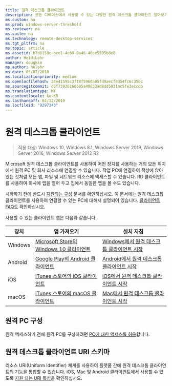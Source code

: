 ```yaml
---
title: 원격 데스크톱 클라이언트
description: 모든 디바이스에서 사용할 수 있는 다양한 원격 데스크톱 클라이언트 알아보기
ms.custom: na
ms.prod: windows-server-threshold
ms.reviewer: na
ms.suite: na
ms.technology: remote-desktop-services
ms.tgt_pltfrm: na
ms.topic: article
ms.assetid: b7d8158c-aee1-4c60-8a46-40ce5595b8e8
author: HeidiLohr
manager: dougkim
ms.author: helohr
ms.date: 05/07/2018
ms.localizationpriority: medium
ms.openlocfilehash: 28e41595c3f18f5960a05fd9aecf8d54fc6c35bc
ms.sourcegitcommit: d3f73936160505a40633ad8dd5931ac5fe3eccdb
ms.translationtype: MT
ms.contentlocale: ko-KR
ms.lasthandoff: 04/12/2019
ms.locfileid: "9297343"
---
```

# 원격 데스크톱 클라이언트

>적용 대상: Windows 10, Windows 8.1, Windows Server 2019, Windows Server 2016, Windows Server 2012 R2

Microsoft 원격 데스크톱 클라이언트를 사용하여 어떤 장치를 사용하는 거의 모든 위치에서 원격 PC 및 회사 리소스에 연결할 수 있습니다. 작업 PC에 연결하여 책상에 앉아 있는 것처럼 모든 앱, 파일 및 네트워크 리소스에 액세스할 수 있습니다. RD 클라이언트를 사용하여 회사에 앱을 열어 두고 집에서 동일한 앱을 볼 수도 있습니다.

시작하기 전에 반드시 [지원되는 구성](remote-desktop-supported-config.md) 문서를 확인하십시오. 이 문서에는 원격 데스크톱 클라이언트를 사용하여 연결할 수 있는 PC에 대해서 설명되어 있습니다. [클라이언트 FAQ](remote-desktop-client-faq.md)도 확인하십시오.

사용할 수 있는 클라이언트 앱은 다음과 같습니다.

| 장치   | 앱 가져오기                                                                                                     | 설치 지침                                                                |
|----------|-----------------------------------------------------------------------------------------------------------------|------------------------------------------------------------------------------------|
| Windows  | [Microsoft Store의 Windows 10 클라이언트](https://go.microsoft.com/fwlink/?LinkID=616709)                      | [Windows에서 원격 데스크톱 클라이언트 시작](windows.md)                |
| Android  | [Google Play의 Android 클라이언트](https://play.google.com/store/apps/details?id=com.microsoft.rdc.android)        | [Android에서 원격 데스크톱 클라이언트 시작](remote-desktop-android.md) |
| iOS      | [iTunes 스토어의 iOS 클라이언트](https://itunes.apple.com/us/app/microsoft-remote-desktop/id714464092?mt=8)     | [iOS에서 원격 데스크톱 클라이언트 시작](remote-desktop-ios.md)         |
| macOS    | [iTunes 스토어의 macOS 클라이언트](https://itunes.apple.com/us/app/microsoft-remote-desktop/id1295203466?mt=12) | [Mac에서 원격 데스크톱 클라이언트 시작](remote-desktop-mac.md)         |


## 원격 PC 구성

원격 액세스하기 전에 원격 PC를 구성하려면 [PC에 대한 액세스를 허용](remote-desktop-allow-access.md)합니다.

## 원격 데스크톱 클라이언트 URI 스키마
리소스 URI(Uniform Identifier) 체계를 사용하여 플랫폼 간에 원격 데스크톱 클라이언트의 기능을 통합할 수 있습니다. iOS, Mac 및 Android 클라이언트에서 사용할 수 있도록 [지원 되는 URI 특성](remote-desktop-uri.md)을 확인하십시오.
